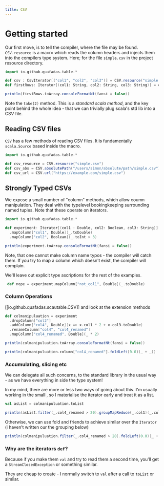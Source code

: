 ```yaml
---
title: CSV
---
```


# Getting started

Our first move, is to tell the compiler, where the file may be found. `CSV.resource` is a macro which reads the column headers and injects them into the compilers type system. Here; for the file `simple.csv` in the project resource directory.


```scala mdoc sc:nocompile
import io.github.quafadas.table.*

def csv : CsvIterator[("col1", "col2", "col3")] = CSV.resource("simple.csv")
def firstRows: Iterator[(col1: String, col2: String, col3: String)] = csv.take(2)

println(firstRows.toArray.consoleFormatNt(fansi = false))

```

Note the `take(2)` method. This is a _standard scala method_, and the key point behind the whole idea - that we can trivially plug scala's std lib into a CSV file.

## Reading CSV files

`CSV` has a few methods of reading CSV files. It is fundamentally `scala.Source` based inside the macro.

```scala sc:nocompile
import io.github.quafadas.table.*

def csv_resource = CSV.resource("simple.csv")
def csv_abs = CSV.absolutePath("/users/simon/absolute/path/simple.csv")
def csv_url = CSV.url("https://example.com/simple.csv")

```

## Strongly Typed CSVs

We expose a small number of "column" methods, which allow coumn manipulation. They deal with the typelevel bookingkeeping surrounding named tuples. Note that these operate on iterators.


```scala mdoc sc:nocompile
import io.github.quafadas.table.*

def experiment: Iterator[(col1 : Double, col2: Boolean, col3: String)] = csv
  .mapColumn["col1", Double](_.toDouble)
  .mapColumn["col2", Boolean](_.toInt > 3)

println(experiment.toArray.consoleFormatNt(fansi = false))

```
Note, that one cannot make column name typos - the compiler will catch them. If you try to map a column which doesn't exist, the compiler will complain.

We'll leave out explicit type ascriptions for the rest of the examples.

```scala mdoc:fail sc:nocompile
 def nope = experiment.mapColumn["not_col1", Double](_.toDouble)

```

### Column Operations

[[io.github.quafadas.scautable.CSV]] and look at the extension methods

```scala mdoc sc:nocompile
def colmanipuluation = experiment
  .dropColumn["col2"]
  .addColumn["col4", Double](x => x.col1 * 2 + x.col3.toDouble)
  .renameColumn["col4", "col4_renamed"]
  .mapColumn["col4_renamed", Double](_ * 2)

println(colmanipuluation.toArray.consoleFormatNt(fansi = false))

println(colmanipuluation.column["col4_renamed"].foldLeft(0.0)(_ + _))

```

### Accumulating, slicing etc

We can delegate all such concerns, to the standard library in the usual way - as we have everything in side the type system!

In my mind, there are more or less two ways of going about this. I'm usually working in the small , so I materialise the iterator early and treat it as a list.

```scala mdoc sc:nocompile
val asList = colmanipuluation.toList

println(asList.filter(_.col4_renamed > 20).groupMapReduce(_.col1)(_.col4_renamed)(_ + _))

```
Otherwise, we can use fold and friends to achieve similar over the `Iterator` (i haven't written our the grouping below)

```scala mdoc sc:nocompile
println(colmanipuluation.filter(_.col4_renamed > 20).foldLeft(0.0)(_ + _.col4_renamed))
```

### Why are the iterators `def`?

Because if you make them `val` and try to read them a second time, you'll get a `StreamClosedException` or something similar.

They are cheap to create - I normally switch to `val` after a call to `toList` or similar.



